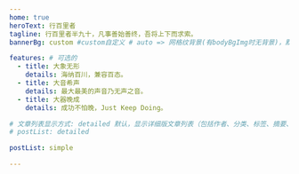 ```yaml
---
home: true
heroText: 行百里者
tagline: 行百里者半九十，凡事善始善终，吾将上下而求索。
bannerBg: custom #custom自定义 # auto => 网格纹背景(有bodyBgImg时无背景)，默认 | none => 无 | '大图地址' | background: 自定义背景样式       提示：如发现文本颜色不适应你的背景时可以到palette.styl修改$bannerTextColor变量

features: # 可选的
  - title: 大象无形
    details: 海纳百川，兼容百态。
  - title: 大音希声
    details: 最大最美的声音乃无声之音。
  - title: 大器晚成
    details: 成功不怕晚，Just Keep Doing。

# 文章列表显示方式: detailed 默认，显示详细版文章列表（包括作者、分类、标签、摘要、分页等）| simple => 显示简约版文章列表（仅标题和日期）| none 不显示文章列表
# postList: detailed

postList: simple

---
```





